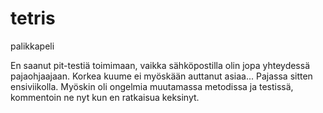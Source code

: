 

tetris
======

palikkapeli

En saanut pit-testiä toimimaan, vaikka sähköpostilla olin jopa yhteydessä pajaohjaajaan. Korkea kuume ei myöskään auttanut asiaa... Pajassa sitten ensiviikolla. Myöskin oli ongelmia muutamassa metodissa ja testissä, kommentoin ne nyt kun en ratkaisua keksinyt. 
